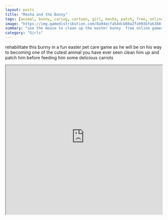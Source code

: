 ```yaml
---
layout: posts
title: "Masha and the Bunny"
tags: [animal, bunny, caring, cartoon, girl, masha, patch, free, online, games, oyna, game, free, games, play, play, games]
image: "https://img.gamedistribution.com/8a94ecfa54dcb88a2fa993bfa6388f9e.jpg"
summary: "use the mouse to clean up the easter bunny  free online games oyna game free games play play games"
category: "Girls"
---
```


rehabilitate this bunny in a fun easter pet care game as he will be on his way to becoming one of the cutest animal you have ever seen clean him up and patch him before feeding him some delicious carrots

<iframe width="100%" height="480px;" src="https://flash.gamedistribution.com?game=8a94ecfa54dcb88a2fa993bfa6388f9e"></iframe>